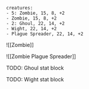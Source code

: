 ```encounter name: Example
creatures:
- 5: Zombie, 15, 8, +2
- Zombie, 15, 8, +2
- 2: Ghoul, 22, 14, +2
- Wight, 22, 14, +2
- Plague Spreader, 22, 14, +2
```

![[Zombie]]

![[Zombie Plague Spreader]]

TODO: Ghoul stat block

TODO: Wight stat block